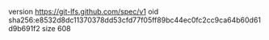 version https://git-lfs.github.com/spec/v1
oid sha256:e8532d8dc11370378dd53cfd77f05ff89bc44ec0fc2cc9ca64b60d61d9b691f2
size 608
